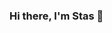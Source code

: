 ### Hi there, I'm Stas 👋

<!--
**Stratoslav/Stratoslav** is a ✨ _special_ ✨ repository because its `README.md` (this file) appears on your GitHub profile.

My stack:

![JavaScript-logo](https://user-images.githubusercontent.com/84572656/212743819-73cb6a62-9c7c-4c68-bb9a-aca966f7c56e.png)
